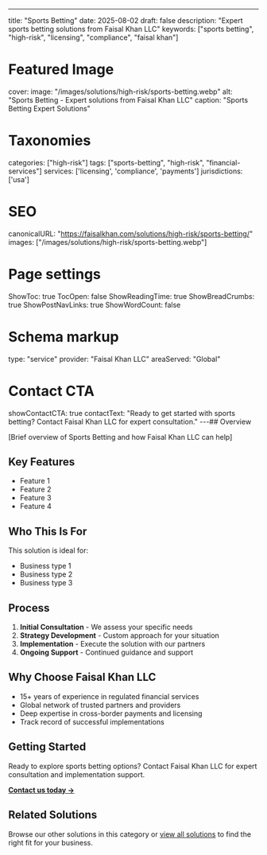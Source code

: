 ---
title: "Sports Betting"
date: 2025-08-02
draft: false
description: "Expert sports betting solutions from Faisal Khan LLC"
keywords: ["sports betting", "high-risk", "licensing", "compliance", "faisal khan"]

# Featured Image
cover:
    image: "/images/solutions/high-risk/sports-betting.webp"
    alt: "Sports Betting - Expert solutions from Faisal Khan LLC"
    caption: "Sports Betting Expert Solutions"

# Taxonomies
categories: ["high-risk"]
tags: ["sports-betting", "high-risk", "financial-services"]
services: ['licensing', 'compliance', 'payments']
jurisdictions: ['usa']

# SEO
canonicalURL: "https://faisalkhan.com/solutions/high-risk/sports-betting/"
images: ["/images/solutions/high-risk/sports-betting.webp"]

# Page settings
ShowToc: true
TocOpen: false
ShowReadingTime: true
ShowBreadCrumbs: true
ShowPostNavLinks: true
ShowWordCount: false

# Schema markup
type: "service"
provider: "Faisal Khan LLC"
areaServed: "Global"

# Contact CTA
showContactCTA: true
contactText: "Ready to get started with sports betting? Contact Faisal Khan LLC for expert consultation."
---## Overview

[Brief overview of Sports Betting and how Faisal Khan LLC can help]

## Key Features

- Feature 1
- Feature 2  
- Feature 3
- Feature 4

## Who This Is For

This solution is ideal for:

- Business type 1
- Business type 2
- Business type 3

## Process

1. **Initial Consultation** - We assess your specific needs
2. **Strategy Development** - Custom approach for your situation  
3. **Implementation** - Execute the solution with our partners
4. **Ongoing Support** - Continued guidance and support

## Why Choose Faisal Khan LLC

- 15+ years of experience in regulated financial services
- Global network of trusted partners and providers
- Deep expertise in cross-border payments and licensing
- Track record of successful implementations

## Getting Started

Ready to explore sports betting options? Contact Faisal Khan LLC for expert consultation and implementation support.

**[Contact us today →](mailto:contact@faisalkhan.com)**

## Related Solutions

Browse our other solutions in this category or [view all solutions](/solutions/) to find the right fit for your business.
